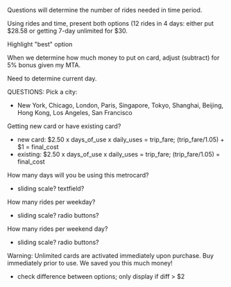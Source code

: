 Questions will determine the number of rides needed in time period.

Using rides and time, present both options (12 rides in 4 days: either put $28.58 or getting 7-day unlimited for $30.

Highlight "best" option

When we determine how much money to put on card, adjust (subtract) for 5% bonus given my MTA.

Need to determine current day.


QUESTIONS:
Pick a city:
 - New York, Chicago, London, Paris, Singapore, Tokyo, Shanghai, Beijing, Hong Kong, Los Angeles, San Francisco

Getting new card or have existing card?
 - new card: $2.50 x days_of_use x daily_uses = trip_fare; (trip_fare/1.05) + $1 = final_cost
 - existing: $2.50 x days_of_use x daily_uses = trip_fare; (trip_fare/1.05)      = final_cost

How many days will you be using this metrocard?
 - sliding scale? textfield?

How many rides per weekday?
 - sliding scale? radio buttons?

How many rides per weekend day?
 - sliding scale? radio buttons?

Warning: Unlimited cards are activated immediately upon purchase. Buy immediately prior to use.
We saved you this much money! 
 - check difference between options; only display if diff > $2